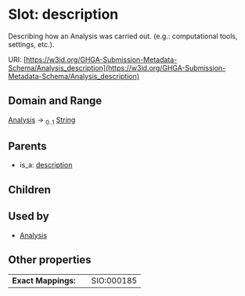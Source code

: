 
# Slot: description


Describing how an Analysis was carried out. (e.g.: computational tools, settings, etc.).

URI: [https://w3id.org/GHGA-Submission-Metadata-Schema/Analysis_description](https://w3id.org/GHGA-Submission-Metadata-Schema/Analysis_description)


## Domain and Range

[Analysis](Analysis.md) &#8594;  <sub>0..1</sub> [String](types/String.md)

## Parents

 *  is_a: [description](description.md)

## Children


## Used by

 * [Analysis](Analysis.md)

## Other properties

|  |  |  |
| --- | --- | --- |
| **Exact Mappings:** | | SIO:000185 |

